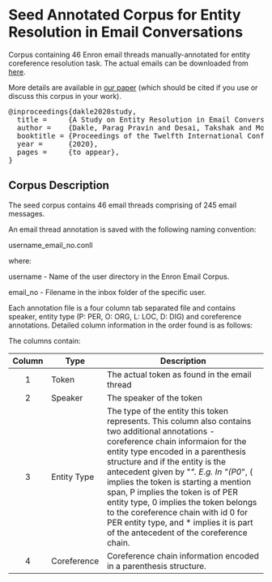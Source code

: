 # Seed Annotated Corpus for Entity Resolution in Email Conversations

Corpus containing 46 Enron email threads manually-annotated for entity coreference resolution task. The actual emails can be downloaded from [here](https://www.cs.cmu.edu/~./enron/).

More details are available in [our paper]() (which should be cited if you use or discuss this corpus in your work).

</p>
<div class="highlight highlight-source-shell"><pre>
@inproceedings{dakle2020study,
  title =     {A Study on Entity Resolution in Email Conversations},
  author =    {Dakle, Parag Pravin and Desai, Takshak and Moldovan, Dan},
  booktitle = {Proceedings of the Twelfth International Conference on Language Resources and Evaluation (LREC 2020)},
  year =      {2020},
  pages =     {to appear},
}
</pre></div>

## Corpus Description

The seed corpus contains 46 email threads comprising of 245 email messages.

An email thread annotation is saved with the following naming convention:

username_email_no.conll

where:

username - Name of the user directory in the Enron Email Corpus.

email_no - Filename in the inbox folder of the specific user.

Each annotation file is a four column tab separated file and contains speaker, entity type (P: PER, O: ORG, L: LOC, D: DIG) and coreference annotations. Detailed column information in the order found is as follows:

The columns contain:

Column | Type         | Description
:-----:|----------------|--------------------------------------------
1      | Token             | The actual token as found in the email thread
2      | Speaker           | The speaker of the token
3      | Entity Type        | The type of the entity this token represents. This column also contains two additional annotations - coreference chain informaion for the entity type encoded in a parenthesis structure and if the entity is the antecedent given by "*". E.g. In "(P0*", ( implies the token is starting a mention span, P implies the token is of PER entity type, 0 implies the token belongs to the coreference chain with id 0 for PER entity type, and * implies it is part of the antecedent of the coreference chain.
4      | Coreference | Coreference chain information encoded in a parenthesis structure.
